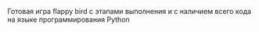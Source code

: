 Готовая игра flappy bird с этапами выполнения и с наличием всего кода на языке программирования Python
